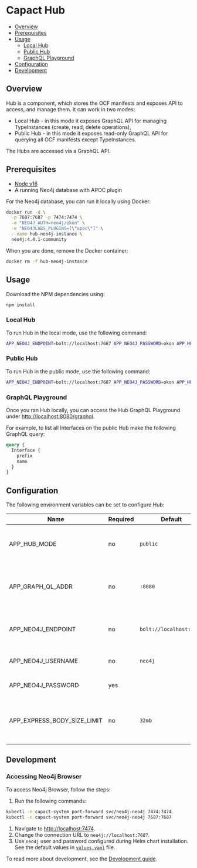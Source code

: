 # Capact Hub

- [Overview](#overview)
- [Prerequisites](#prerequisites)
- [Usage](#usage)
  - [Local Hub](#local-hub)
  - [Public Hub](#public-hub)
  - [GraphQL Playground](#graphql-playground)
- [Configuration](#configuration)
- [Development](#development)

## Overview

Hub is a component, which stores the OCF manifests and exposes API to access, and manage them. It can work in two modes:

- Local Hub - in this mode it exposes GraphQL API for managing TypeInstances (create, read, delete operations),
- Public Hub - in this mode it exposes read-only GraphQL API for querying all OCF manifests except TypeInstances.

The Hubs are accessed via a GraphQL API.

## Prerequisites

- [Node v16](https://nodejs.org/)
- A running Neo4j database with APOC plugin

For the Neo4j database, you can run it locally using Docker:

```bash
docker run -d \
  -p 7687:7687 -p 7474:7474 \
  -e "NEO4J_AUTH=neo4j/okon" \
  -e "NEO4JLABS_PLUGINS=[\"apoc\"]" \
  --name hub-neo4j-instance \
  neo4j:4.4.1-community
```

When you are done, remove the Docker container:

```bash
docker rm -f hub-neo4j-instance
```

## Usage

Download the NPM dependencies using:

```bash
npm install
```

### Local Hub

To run Hub in the local mode, use the following command:

```bash
APP_NEO4J_ENDPOINT=bolt://localhost:7687 APP_NEO4J_PASSWORD=okon APP_HUB_MODE=local npm run dev
```

### Public Hub

To run Hub in the public mode, use the following command:

```bash
APP_NEO4J_ENDPOINT=bolt://localhost:7687 APP_NEO4J_PASSWORD=okon APP_HUB_MODE=public npm run dev
```

### GraphQL Playground

Once you ran Hub locally, you can access the Hub GraphQL Playground under [http://localhost:8080/graphql](http://localhost:3000/graphql).

For example, to list all Interfaces on the public Hub make the following GraphQL query:

```graphql
query {
  Interface {
    prefix
    name
  }
}
```

## Configuration

The following environment variables can be set to configure Hub:

| Name                        | Required | Default                 | Description                                            |
| --------------------------- | -------- | ----------------------- | ------------------------------------------------------ |
| APP_HUB_MODE                | no       | `public`                | Mode, in which Hub is run. Must be "public" or "local" |
| APP_GRAPH_QL_ADDR           | no       | `:8080`                 | The address, where GraphQL endpoints binds to          |
| APP_NEO4J_ENDPOINT          | no       | `bolt://localhost:7687` | The Neo4j database Bolt protocol endpoint              |
| APP_NEO4J_USERNAME          | no       | `neo4j`                 | Neo4j database username                                |
| APP_NEO4J_PASSWORD          | yes      |                         | Neo4j database password                                |
| APP_EXPRESS_BODY_SIZE_LIMIT | no       | `32mb`                  | The limit of the maximum HTTP request body size        |

## Development

### Accessing Neo4j Browser

To access Neo4j Browser, follow the steps:

1. Run the following commands:

```bash
kubectl -n capact-system port-forward svc/neo4j-neo4j 7474:7474
kubectl -n capact-system port-forward svc/neo4j-neo4j 7687:7687
```

1. Navigate to [http://localhost:7474](http://localhost:7474).
1. Change the connection URL to `neo4j://localhost:7687`.
1. Use `neo4j` user and password configured during Helm chart installation. See the default values in [`values.yaml`](../deploy/kubernetes/charts/neo4j/values.yaml) file.

To read more about development, see the [Development guide](https://capact.io/community/development/development-guide).
